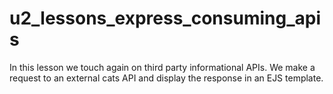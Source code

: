 # u2_lessons_express_consuming_apis
In this lesson we touch again on third party informational APIs.  We make a request to an external cats API and display the response in an EJS template. 
